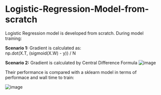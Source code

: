 # Logistic-Regression-Model-from-scratch
Logistic Regression model is developed from scratch. During model training:

**Scenario 1:** Gradient is calculated as: <br>
np.dot(X.T, (sigmoid(X.W) - y)) / N

**Scenario 2:** Gradient is calculated by Central Difference Formula
![image](https://user-images.githubusercontent.com/52847288/117814269-b5780880-b281-11eb-9157-093cdce39e6b.png)

Their performance is compared with a sklearn model in terms of performace and wall time to train:

![image](https://user-images.githubusercontent.com/52847288/117815275-ee64ad00-b282-11eb-904c-9b101c0805a9.png)

